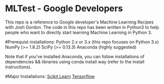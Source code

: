 # MLTest - Google Developers
This repo is a reference to Google developer's Machine Learning Recipes with Josh Gordon. The code in this repo has been written in Python3 to help people who want to directly start learning Machine Learning in Python 3.

#Prerequist installations:
Python 2.x or 3.x (this repo focuses on Python 3.x)
NumPy (>= 1.8.2)
SciPy (>= 0.13.3)
Anaconda (highly suggested)

Note that if you've installed Anaconda, you can follow installations of dependencies && libraries using conda install way (refer to the install instructions).

#Major Installations:
[Scikit Learn](http://scikit-learn.org/stable/install.html)
[Tensorflow](https://www.tensorflow.org/install/)
